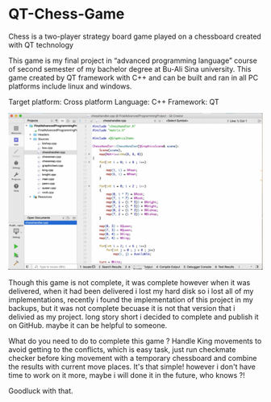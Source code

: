 # QT-Chess-Game
Chess is a two-player strategy board game played on a chessboard created with QT technology


This game is my final project in “advanced programming language” course of second
semester of my bachelor degree at Bu-Ali Sina university. This game created by QT
framework with C++ and can be built and ran in all PC platforms include linux and 
windows.

Target platform: Cross platform 
Language: C++
Framework: QT

<center><img src="Chess.gif" /></center>

  Though this game is not complete, it was complete however when it was delivered, when it had been delivered
i lost my hard disk so i lost all of my implementations, recently i found the implementation of
this project in my backups, but it was not complete becuase it is not that version that i delivied as my
project. long story short i decided to complete and publish it on GitHub. maybe it can be helpful to someone.

What do you need to do to complete this game ?
Handle King movements to avoid getting to the conflicts, which is easy task, just run checkmate checker before
king movement with a temporary chessboard and combine the results with current move places. It's that simple!
however i don't have time to work on it more, maybe i will done it in the future, who knows ?!

Goodluck with that.
